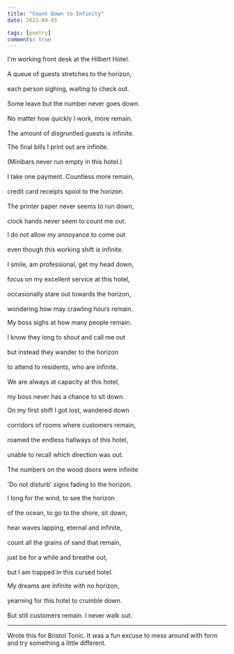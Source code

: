```yaml
---
title: "Count Down to Infinity"
date: 2021-04-05

tags: [poetry]
comments: true
---
```


I'm working front desk at the Hilbert Hotel.<br>		 		
A queue of guests stretches to the horizon,<br>  	  	 	
each person sighing, waiting to check out.<br>		 	
Some leave but the number never goes down.<br>		  
No matter how quickly I work, more remain.<br> 		 	 	
The amount of disgruntled guests is infinite.<br>	 			

<!--more-->

The final bills I print out are infinite.<br> 	  			
(Minibars never run empty in this hotel.)<br> 		 	
I take one payment. Countless more remain,<br>  	 			
credit card receipts spool to the horizon.<br>	 			
The printer paper never seems to run down,<br> 	 		
clock hands never seem to count me out.<br>			 

I do not allow my annoyance to come out<br> 		 	
even though this working shift is infinite.<br>   			
I smile, am professional, get my head down,<br> 	  			
focus on my excellent service at this hotel,<br>  	  		
occasionally stare out towards the horizon,<br>			 	
wondering how may crawling hours remain.<br>  			 

My boss sighs at how many people remain.<br> 			 
I know they long to shout and call me out	<br>  		 	
but instead they wander to the horizon <br> 				 
to attend to residents, who are infinite.<br>			 
We are always at capacity at this hotel,<br>  	 
my boss never has a chance to sit down.<br> 		 	

On my first shift I got lost, wandered down<br>    			
corridors of rooms where customers remain,<br> 		 		
roamed the endless hallways of this hotel,<br>  		 		
unable to recall which direction was out.<br> 			 
The numbers on the wood doors were infinite<br>	 		
'Do not disturb' signs fading to the horizon.<br>	 			

I long for the wind, to see the horizon<br>			 
of the ocean, to go to the shore, sit down,<br>	 		
hear waves lapping, eternal and infinite,<br>			 
count all the grains of sand that remain,<br>		 
just be for a while and breathe out,<br>				 
but I am trapped in this cursed hotel.<br>			 	

My dreams are infinite with no horizon,<br>		 	
yearning for this hotel to crumble down.<br>	 		
But still customers remain. I never walk out.<br>

---

Wrote this for Bristol Tonic. It was a fun excuse to mess around with form and try something a little different.
